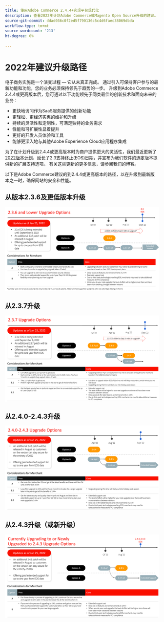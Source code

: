 ```yaml
---
title: 使用Adobe Commerce 2.4.4+实现平台现代化
description: 查看2022年计划Adobe Commerce或Magento Open Source升级的建议。
source-git-commit: ddad036c0f2ed5f790136c5c4d6faec38069dbda
workflow-type: tm+mt
source-wordcount: '213'
ht-degree: 0%

---
```



# 2022年建议升级路径

电子商务实施是一个演变过程 — 它从未真正完成。 通过引入可保持客户参与的最新功能和功能，您的业务必须保持领先于趋势的一步。 升级到Adobe Commerce 2.4.4或更高版本后，您可通过以下功能领先于同类最佳的创新技术和面向未来的业务：

- 更快地访问作为SaaS服务提供的创新功能
- 更轻松、更经济实惠的维护和升级
- 持续的灵活性和定制性，可满足独特的业务需求
- 性能和可扩展性显着提升
- 更好的开发人员体验和工具
- 能够更深入地与其他Adobe Experience Cloud应用程序集成

为了在计划升级到2.4.4或更高版本时为商户提供更大的灵活性，我们最近更新了 [2022版本计划](https://devdocs.magento.com/release/)，延长了2.3支持终止(EOS)日期，并宣布为我们软件的选定版本提供新的扩展支持选项。 有关这些更新的更多信息，请参阅我们的博客。

以下是Adobe Commerce建议的到2.4.4或更高版本的路径，以在升级到最新版本之一时，确保网站的安全和性能。

## 从版本2.3.6及更低版本升级

![](../../assets/upgrade-guide/2.3.6.png)

## 从2.3.7升级

![](../../assets/upgrade-guide/2.3.7.png)

## 从2.4.0-2.4.3升级

![](../../assets/upgrade-guide/2.4.0-2.4.3.png)

## 从2.4.3升级（或新升级）

![](../../assets/upgrade-guide/2.4.3.png)

